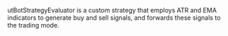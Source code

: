 utBotStrategyEvaluator is a custom strategy that employs ATR and EMA indicators to generate buy and sell signals, and forwards these signals to the trading mode.
